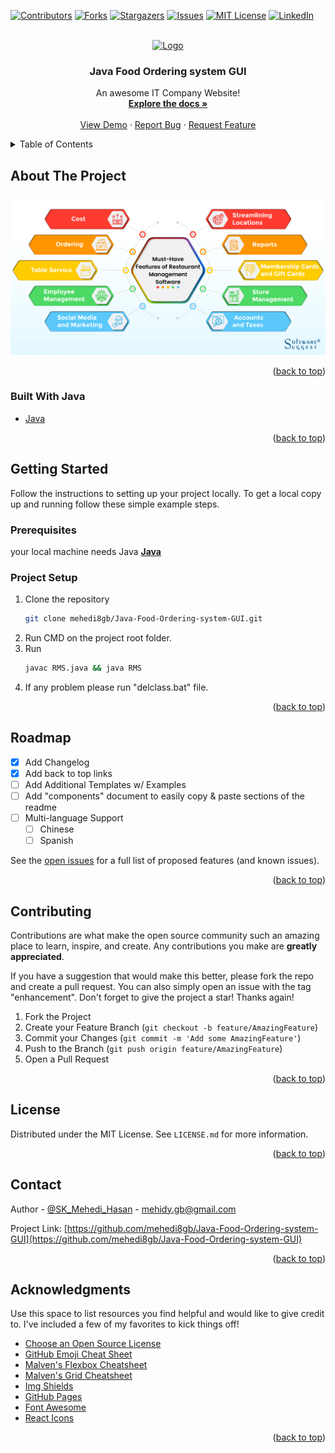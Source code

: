 [![Contributors][contributors-shield]][contributors-url]
[![Forks][forks-shield]][forks-url]
[![Stargazers][stars-shield]][stars-url]
[![Issues][issues-shield]][issues-url]
[![MIT License][license-shield]][license-url]
[![LinkedIn][linkedin-shield]][linkedin-url]



<!-- PROJECT LOGO -->
<br />
<div align="center">
  <a href="https://github.com/mehedi8gb/Java-Food-Ordering-system-GUI">
    <img src="/public/img/Java-Food-Ordering-system-GUI.png" alt="Logo" height="80">
  </a>

  <h3 align="center">Java Food Ordering system GUI</h3>

  <p align="center">
    An awesome IT Company Website!
    <br />
    <a href="https://github.com/mehedi8gb/Java-Food-Ordering-system-GUI"><strong>Explore the docs »</strong></a>
    <br />
    <br />
    <a href="https://github.com/mehedi8gb/Java-Food-Ordering-system-GUI">View Demo</a>
    ·
    <a href="https://github.com/mehedi8gb/Java-Food-Ordering-system-GUI/issues">Report Bug</a>
    ·
    <a href="https://github.com/mehedi8gb/Java-Food-Ordering-system-GUI/issues">Request Feature</a>
  </p>
</div>



<!-- TABLE OF CONTENTS -->
<details>
  <summary>Table of Contents</summary>
  <ol>
    <li>
      <a href="#about-the-project">About The Project</a>
      <ul>
        <li><a href="#built-with">Built With</a></li>
      </ul>
    </li>
    <li>
      <a href="#getting-started">Getting Started</a>
      <ul>
        <li><a href="#prerequisites">Prerequisites</a></li>
        <li><a href="#installation">Installation</a></li>
      </ul>
    </li>
    <li><a href="#usage">Usage</a></li>
    <li><a href="#roadmap">Roadmap</a></li>
    <li><a href="#contributing">Contributing</a></li>
    <li><a href="#license">License</a></li>
    <li><a href="#contact">Contact</a></li>
    <li><a href="#acknowledgments">Acknowledgments</a></li>
  </ol>
</details>



<!-- ABOUT THE PROJECT -->
## About The Project

[![Home Page Screen Shot][product-screenshot]](#)

<p align="right">(<a href="#top">back to top</a>)</p>



### Built With Java


<!-- * [Next.js](https://nextjs.org/)
* [React.js](https://reactjs.org/) -->
* [Java](https://www.oracle.com/java/technologies/downloads/#:~:text=Java%20SE%20Development%20Kit%2018.0.2.1%20downloads)


<p align="right">(<a href="#top">back to top</a>)</p>



<!-- GETTING STARTED -->
## Getting Started

Follow the instructions to setting up your project locally.
To get a local copy up and running follow these simple example steps.

### Prerequisites

your local machine needs Java
**[Java](https://www.oracle.com/java/technologies/downloads/#:~:text=Java%20SE%20Development%20Kit%2018.0.2.1%20downloads)**

### Project Setup

1. Clone the repository
   ```sh
   git clone mehedi8gb/Java-Food-Ordering-system-GUI.git
   ```
2. Run CMD on the project root folder.
3. Run 
   ```sh
   javac RMS.java && java RMS
   ```
4. If any problem please run "delclass.bat" file.

<p align="right">(<a href="#top">back to top</a>)</p>



<!-- USAGE EXAMPLES -->
<!-- ## Usage
Use this space to show useful examples of how a project can be used. Additional screenshots, code examples and demos work well in this space. You may also link to more resources.
_For more examples, please refer to the [Documentation](https://example.com)_
<p align="right">(<a href="#top">back to top</a>)</p>
 -->


<!-- ROADMAP -->
## Roadmap

- [x] Add Changelog
- [x] Add back to top links
- [ ] Add Additional Templates w/ Examples
- [ ] Add "components" document to easily copy & paste sections of the readme
- [ ] Multi-language Support
    - [ ] Chinese
    - [ ] Spanish

See the [open issues](https://github.com/mehedi8gb/Java-Food-Ordering-system-GUI/issues) for a full list of proposed features (and known issues).

<p align="right">(<a href="#top">back to top</a>)</p>



<!-- CONTRIBUTING -->
## Contributing

Contributions are what make the open source community such an amazing place to learn, inspire, and create. Any contributions you make are **greatly appreciated**.

If you have a suggestion that would make this better, please fork the repo and create a pull request. You can also simply open an issue with the tag "enhancement".
Don't forget to give the project a star! Thanks again!

1. Fork the Project
2. Create your Feature Branch (`git checkout -b feature/AmazingFeature`)
3. Commit your Changes (`git commit -m 'Add some AmazingFeature'`)
4. Push to the Branch (`git push origin feature/AmazingFeature`)
5. Open a Pull Request

<p align="right">(<a href="#top">back to top</a>)</p>



<!-- LICENSE -->
## License

Distributed under the MIT License. See `LICENSE.md` for more information.

<p align="right">(<a href="#top">back to top</a>)</p>



<!-- CONTACT -->
## Contact

Author - [@SK_Mehedi_Hasan](https://facebook.com/mehedi.8gb) - mehidy.gb@gmail.com

Project Link: [https://github.com/mehedi8gb/Java-Food-Ordering-system-GUI](https://github.com/mehedi8gb/Java-Food-Ordering-system-GUI)

<p align="right">(<a href="#top">back to top</a>)</p>



<!-- ACKNOWLEDGMENTS -->
## Acknowledgments

Use this space to list resources you find helpful and would like to give credit to. I've included a few of my favorites to kick things off!

* [Choose an Open Source License](https://choosealicense.com)
* [GitHub Emoji Cheat Sheet](https://www.webpagefx.com/tools/emoji-cheat-sheet)
* [Malven's Flexbox Cheatsheet](https://flexbox.malven.co/)
* [Malven's Grid Cheatsheet](https://grid.malven.co/)
* [Img Shields](https://shields.io)
* [GitHub Pages](https://pages.github.com)
* [Font Awesome](https://fontawesome.com)
* [React Icons](https://react-icons.github.io/react-icons/search)

<p align="right">(<a href="#top">back to top</a>)</p>



<!-- MARKDOWN LINKS & IMAGES -->
<!-- https://www.markdownguide.org/basic-syntax/#reference-style-links -->
[contributors-shield]: https://img.shields.io/github/contributors/mehedi8gb/Java-Food-Ordering-system-GUI.svg?style=for-the-badge
[contributors-url]: https://github.com/mehedi8gb/Java-Food-Ordering-system-GUI/graphs/contributors
[forks-shield]: https://img.shields.io/github/forks/mehedi8gb/Java-Food-Ordering-system-GUI.svg?style=for-the-badge
[forks-url]: https://github.com/mehedi8gb/Java-Food-Ordering-system-GUI/network/members
[stars-shield]: https://img.shields.io/github/stars/mehedi8gb/Java-Food-Ordering-system-GUI.svg?style=for-the-badge
[stars-url]: https://github.com/mehedi8gb/Java-Food-Ordering-system-GUI/stargazers
[issues-shield]: https://img.shields.io/github/issues/Java-Food-Ordering-system-GUI.svg?style=for-the-badge
[issues-url]: https://github.com/mehedi8gb/Java-Food-Ordering-system-GUI/issues
[license-shield]: https://img.shields.io/github/license/mehedi8gb/Java-Food-Ordering-system-GUI.svg?style=for-the-badge
[license-url]: https://github.com/mehedi8gb/Java-Food-Ordering-system-GUI/blob/master/LICENSE.txt
[linkedin-shield]: https://img.shields.io/badge/-LinkedIn-black.svg?style=for-the-badge&logo=linkedin&colorB=555
[linkedin-url]: https://linkedin.com/in/mehedigb
[product-screenshot]: images/Must-Have-Features-Of-Restaurant-Management-Software.png